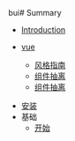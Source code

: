 bui# Summary

* [Introduction](README.md)
  
* [vue]()
  * [风格指南](vue/style-guide.md)
  * [组件抽离](vue/style-guide.md)
  * [组件抽离](vue/style-guide.md)

- [安装](installation.md)
- 基础
  - [开始](essentials/getting-started.md)